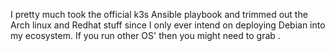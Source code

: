 I pretty much took the official k3s Ansible playbook and trimmed out the Arch linux and Redhat stuff since I only ever intend on deploying Debian into my ecosystem. If you run other OS' then you might need to grab [](https://github.com/k3s-io/k3s-ansible).